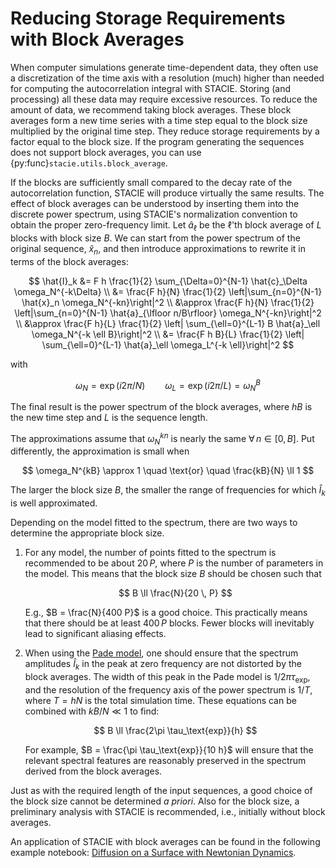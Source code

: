 # Reducing Storage Requirements with Block Averages

When computer simulations generate time-dependent data,
they often use a discretization of the time axis with a resolution (much) higher
than needed for computing the autocorrelation integral with STACIE.
Storing (and processing) all these data may require excessive resources.
To reduce the amount of data, we recommend taking block averages.
These block averages form a new time series with a time step equal to the block size
multiplied by the original time step.
They reduce storage requirements by a factor equal to the block size.
If the program generating the sequences does not support block averages,
you can use {py:func}`stacie.utils.block_average`.

If the blocks are sufficiently small compared to the decay rate of the autocorrelation function,
STACIE will produce virtually the same results.
The effect of block averages can be understood by inserting them into the discrete power spectrum,
using STACIE's normalization convention to obtain the proper zero-frequency limit.
Let $\hat{a}_\ell$ be the $\ell$'th block average of $L$ blocks with block size $B$.
We can start from the power spectrum of the original sequence, $\hat{x}_n$,
and then introduce approximations to rewrite it in terms of the block averages:

$$
    \hat{I}_k
    &=
        F h \frac{1}{2} \sum_{\Delta=0}^{N-1} \hat{c}_\Delta \omega_N^{-k\Delta}
    \\
    &=
        \frac{F h}{N} \frac{1}{2} \left|\sum_{n=0}^{N-1} \hat{x}_n \omega_N^{-kn}\right|^2
    \\
    &\approx
        \frac{F h}{N} \frac{1}{2} \left|\sum_{n=0}^{N-1} \hat{a}_{\lfloor n/B\rfloor} \omega_N^{-kn}\right|^2
    \\
    &\approx
        \frac{F h}{L} \frac{1}{2} \left| \sum_{\ell=0}^{L-1} B \hat{a}_\ell \omega_N^{-k \ell B}\right|^2
    \\
    &=
        \frac{F h B}{L} \frac{1}{2} \left| \sum_{\ell=0}^{L-1} \hat{a}_\ell \omega_L^{-k \ell}\right|^2
$$

with

$$
    \omega_N = \exp(i 2\pi/N) \qquad \omega_L = \exp(i 2\pi/L) = \omega_N^B
$$

The final result is the power spectrum of the block averages,
where $hB$ is the new time step and $L$ is the sequence length.

The approximations assume that $\omega_N^{kn}$ is nearly the same $\forall \, n \in [0, B]$.
Put differently, the approximation is small when

$$
    \omega_N^{kB} \approx 1
    \quad \text{or} \quad
    \frac{kB}{N} \ll 1
$$

The larger the block size $B$,
the smaller the range of frequencies for which $\hat{I}_k$ is well approximated.

Depending on the model fitted to the spectrum,
there are two ways to determine the appropriate block size.

1. For any model, the number of points fitted to the spectrum
   is recommended to be about $20 \, P$,
   where $P$ is the number of parameters in the model.
   This means that the block size $B$ should be chosen such that

     $$
        B \ll \frac{N}{20 \, P}
     $$

     E.g., $B = \frac{N}{400 P}$ is a good choice.
     This practically means that there should be at least $400 \, P$ blocks.
     Fewer blocks will inevitably lead to significant aliasing effects.

2. When using the [Pade model](#section-pade-target),
   one should ensure that the spectrum amplitudes $\hat{I}_k$ in the peak at zero frequency
   are not distorted by the block averages.
   The width of this peak in the Pade model is $1/2\pi\tau_\text{exp}$,
   and the resolution of the frequency axis of the power spectrum is $1/T$,
   where $T = hN$ is the total simulation time.
   These equations can be combined with $kB/N \ll 1$ to find:

    $$
         B \ll \frac{2\pi \tau_\text{exp}}{h}
    $$

    For example, $B = \frac{\pi \tau_\text{exp}}{10 h}$ will ensure that
    the relevant spectral features are reasonably preserved
    in the spectrum derived from the block averages.

Just as with the required length of the input sequences,
a good choice of the block size cannot be determined *a priori*.
Also for the block size, a preliminary analysis with STACIE is recommended,
i.e., initially without block averages.

An application of STACIE with block averages can be found in the following example notebook:
[Diffusion on a Surface with Newtonian Dynamics](../examples/surface_diffusion.py).
